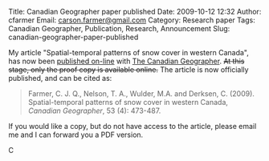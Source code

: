 Title: Canadian Geographer paper published
Date: 2009-10-12 12:32
Author: cfarmer
Email: carson.farmer@gmail.com
Category: Research paper
Tags: Canadian Geographer, Publication, Research, Announcement
Slug: canadian-geographer-paper-published

My article "Spatial-temporal patterns of snow cover in western Canada",
has now been [published on-line][] with [The Canadian Geographer][].
<strike>At this stage, only the proof copy is available online.</strike>
The article is now officially published, and can be cited as:

> Farmer, C. J. Q., Nelson, T. A., Wulder, M.A. and Derksen, C. (2009).
> Spatial-temporal patterns of snow cover in western Canada, *Canadian
> Geographer*, 53 (4): 473-487.

If you would like a copy, but do not have access to the article, please
email me and I can forward you a PDF version.

C

[published on-line]: http://www3.interscience.wiley.com/journal/122636489/abstract
[The Canadian Geographer]: http://www.wiley.com/bw/journal.asp?ref=0008-3658
